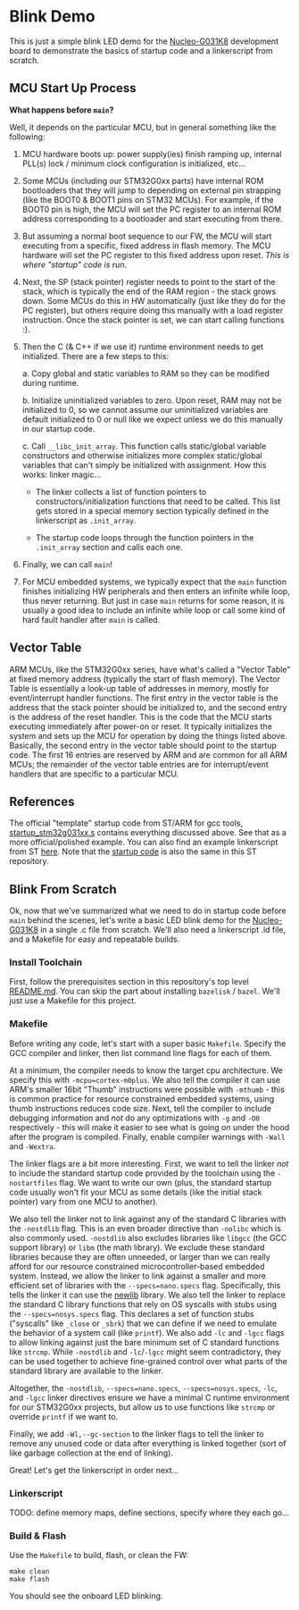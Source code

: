 # Blink Demo

This is just a simple blink LED demo for the [Nucleo-G031K8](https://www.digikey.com/en/products/detail/stmicroelectronics/NUCLEO-G031K8/10321671) development board to demonstrate the basics of startup code and a linkerscript from scratch.

## MCU Start Up Process

**What happens before `main`?**

Well, it depends on the particular MCU, but in general something like the following:

1. MCU hardware boots up: power supply(ies) finish ramping up, internal PLL(s) lock / minimum clock configuration is initialized, etc...

2. Some MCUs (including our STM32G0xx parts) have internal ROM bootloaders that they will jump to depending on external pin strapping (like the BOOT0 & BOOT1 pins on STM32 MCUs). For example, if the BOOT0 pin is high, the MCU will set the PC register to an internal ROM address corresponding to a bootloader and start executing from there.

3. But assuming a normal boot sequence to our FW, the MCU will start executing from a specific, fixed address in flash memory. The MCU hardware will set the PC register to this fixed address upon reset. *This is where "startup" code is run*.

4. Next, the SP (stack pointer) register needs to point to the start of the stack, which is typically the end of the RAM region - the stack grows down. Some MCUs do this in HW automatically (just like they do for the PC register), but others require doing this manually with a load register instruction. Once the stack pointer is set, we can start calling functions :).

5. Then the C (& C++ if we use it) runtime environment needs to get initialized. There are a few steps to this:

    a. Copy global and static variables to RAM so they can be modified during runtime.

    b. Initialize uninitialized variables to zero. Upon reset, RAM may not be initialized to 0, so we cannot assume our uninitialized variables are default initialized to 0 or null like we expect unless we do this manually in our startup code.

    c. Call `__libc_init_array`. This function calls static/global variable constructors and otherwise initializes more complex static/global variables that can't simply be initialized with assignment. How this works: linker magic...

    * The linker collects a list of function pointers to constructors/initialization functions that need to be called. This list gets stored in a special memory section typically defined in the linkerscript as `.init_array`.

    * The startup code loops through the function pointers in the `.init_array` section and calls each one.

6. Finally, we can call `main`!

7. For MCU embedded systems, we typically expect that the `main` function finishes initializing HW peripherals and then enters an infinite while loop, thus never returning. But just in case `main` returns for some reason, it is usually a good idea to include an infinite while loop or call some kind of hard fault handler after `main` is called.

## Vector Table

ARM MCUs, like the STM32G0xx series, have what's called a "Vector Table" at fixed memory address (typically the start of flash memory). The Vector Table is essentially a look-up table of addresses in memory, mostly for event/interrupt handler functions. The first entry in the vector table is the address that the stack pointer should be initialized to, and the second entry is the address of the reset handler. This is the code that the MCU starts executing immediately after power-on or reset. It typically initializes the system and sets up the MCU for operation by doing the things listed above. Basically, the second entry in the vector table should point to the startup code. The first 16 entries are reserved by ARM and are common for all ARM MCUs; the remainder of the vector table entries are for interrupt/event handlers that are specific to a particular MCU.

## References

The official "template" startup code from ST/ARM for gcc tools, [startup_stm32g031xx.s](https://github.com/STMicroelectronics/cmsis-device-g0/blob/master/Source/Templates/gcc/startup_stm32g031xx.s) contains everything discussed above. See that as a more official/polished example. You can also find an example linkerscript from ST [here](https://github.com/STMicroelectronics/STM32CubeG0/blob/master/Projects/NUCLEO-G031K8/Templates/STM32CubeIDE/STM32G031K8TX_FLASH.ld). Note that the [startup code](https://github.com/STMicroelectronics/STM32CubeG0/blob/master/Projects/NUCLEO-G031K8/Templates/STM32CubeIDE/Application/Startup/startup_stm32g031k8tx.s) is also the same in this ST repository.

## Blink From Scratch

Ok, now that we've summarized what we need to do in startup code before `main` behind the scenes, let's write a basic LED blink demo for the [Nucleo-G031K8](https://www.digikey.com/en/products/detail/stmicroelectronics/NUCLEO-G031K8/10321671) in a single .c file from scratch. We'll also need a linkerscript .ld file, and a Makefile for easy and repeatable builds.

### Install Toolchain

First, follow the prerequisites section in this repository's top level [README.md](../../README.md). You can skip the part about installing `bazelisk` / `bazel`. We'll just use a Makefile for this project.

### Makefile

Before writing any code, let's start with a super basic `Makefile`. Specify the GCC compiler and linker, then list command line flags for each of them.

At a minimum, the compiler needs to know the target cpu architecture. We specify this with `-mcpu=cortex-m0plus`. We also tell the compiler it can use ARM's smaller 16bit "Thumb" instructions were possible with `-mthumb` - this is common practice for resource constrained embedded systems, using thumb instructions reduces code size. Next, tell the compiler to include debugging information and *not* do any optimizations with `-g` and `-O0` respectively - this will make it easier to see what is going on under the hood after the program is compiled. Finally, enable compiler warnings with `-Wall` and `-Wextra`.

The linker flags are a bit more interesting. First, we want to tell the linker *not* to include the standard startup code provided by the toolchain using the `-nostartfiles` flag. We want to write our own (plus, the standard startup code usually won't fit your MCU as some details (like the initial stack pointer) vary from one MCU to another).

We also tell the linker not to link against any of the standard C libraries with the `-nostdlib` flag. This is an even broader directive than `-nolibc` which is also commonly used. `-nostdlib` also excludes libraries like  `libgcc` (the GCC support library) or `libm` (the math library). We exclude these standard libraries because they are often unneeded, or larger than we can really afford for our resource constrained microcontroller-based embedded system. Instead, we allow the linker to link against a smaller and more efficient set of libraries with the `--specs=nano.specs` flag. Specifically, this tells the linker it can use the [newlib](https://en.wikipedia.org/wiki/Newlib) library. We also tell the linker to replace the standard C library functions that rely on OS syscalls with stubs using the `--specs=nosys.specs` flag. This declares a set of function stubs ("syscalls" like `_close` or `_sbrk`) that we can define if we need to emulate the behavior of a system call (like `printf`). We also add `-lc` and `-lgcc` flags to allow linking against just the bare minimum set of C standard functions like `strcmp`. While `-nostdlib` and `-lc`/`-lgcc` might seem contradictory, they can be used together to achieve fine-grained control over what parts of the standard library are available to the linker.

Altogether, the `-nostdlib`, `--specs=nano.specs`, `--specs=nosys.specs`, `-lc`, and `-lgcc` linker directives ensure we have a minimal C runtime environment for our STM32G0xx projects, but allow us to use functions like `strcmp` or override `printf` if we want to.

Finally, we add `-Wl,--gc-section` to the linker flags to tell the linker to remove any unused code or data after everything is linked together (sort of like garbage collection at the end of linking).

Great! Let's get the linkerscript in order next...

### Linkerscript

TODO: define memory maps, define sections, specify where they each go...

### Build & Flash

Use the `Makefile` to build, flash, or clean the FW:

```
make clean
make flash
```

You should see the onboard LED blinking.
